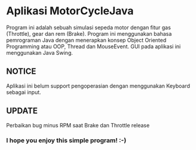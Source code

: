  
# Aplikasi MotorCycleJava

Program ini adalah sebuah simulasi sepeda motor dengan fitur gas (Throttle), gear dan rem (Brake). Program ini menggunakan bahasa pemrograman Java dengan menerapkan konsep Object Oriented Programming atau OOP, Thread dan MouseEvent. GUI pada aplikasi ini menggunakan Java Swing.

## NOTICE

Aplikasi ini belum support pengoperasian dengan menggunakan Keyboard sebagai input.

## UPDATE

Perbaikan bug minus RPM saat Brake dan Throttle release

### I hope you enjoy this simple program! :-)
